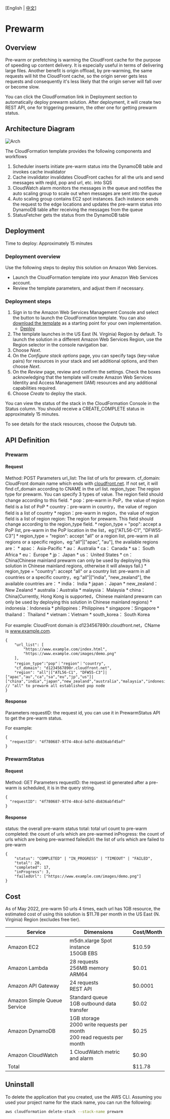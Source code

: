 [English | [中文](./README-cn.md)]

# Prewarm

## Overview

Pre-warm or prefetching is warming the CloudFront cache for the purpose of speeding up content delivery. It is especially useful in terms of delivering large files. Another benefit is origin offload, by pre-warming, the same requests will hit the CloudFront cache, so the origin server gets less requests and consequently it's less likely that the origin server will fall over or become slow.

You can click the CloudFormation link in Deployment section to automatically deploy prewarm solution. After deployment, it will create two REST API, one for triggering prewarm, the other one for getting prewarm status.

## Architecture Diagram

![Arch](./image/PrewarmAPI-arch.png)

The CloudFormation template provides the following components and workflows

1. Scheduler inserts initiate pre-warm status into the DynamoDB table and invokes cache invalidator
2. Cache invalidator invalidates CloudFront caches for all the urls and send messages with reqId, pop and url, etc. into SQS
3. CloudWatch alarm monitors the messages in the queue and notifies the auto scaling group to scale out when messages are sent into the queue
4. Auto scaling group contains EC2 spot instances. Each instance sends the request to the edge locations and updates the pre-warm status into DynamoDB table after receiving the messages from the queue 
5. StatusFetcher gets the status from the DynamoDB table


## Deployment

Time to deploy: Approximately 15 minutes

### Deployment overview

Use the following steps to deploy this solution on Amazon Web Services.

* Launch the CloudFormation template into your Amazon Web Services account.
* Review the template parameters, and adjust them if necessary.

### Deployment steps

1. Sign in to the Amazon Web Services Management Console and select the button to launch the CloudFormation template. You can also [download the template](https://aws-cloudfront-extensions-cff.s3.amazonaws.com/asset/prewarm/latest/PrewarmStack.template.json) as a starting point for your own implementation.
    * [Deploy](https://console.aws.amazon.com/cloudformation/home?region=us-east-1#/stacks/new?stackName=Prewarm&templateURL=https://aws-cloudfront-extensions-cff.s3.amazonaws.com/asset/prewarm/latest/PrewarmStack.template.json)
2. The template launches in the US East (N. Virginia) Region by default. To launch the solution in a different Amazon Web Services Region, use the Region selector in the console navigation bar.
3. Choose *Next*.
4. On the *Configure stack options* page, you can specify tags (key-value pairs) for resources in your stack and set additional options, and then choose *Next*.
5. On the *Review* page, review and confirm the settings. Check the boxes acknowledging that the template will create Amazon Web Services Identity and Access Management (IAM) resources and any additional capabilities required.
6. Choose *Create* to deploy the stack.

You can view the status of the stack in the CloudFormation Console in the Status column. You should receive a CREATE_COMPLETE status in approximately 15 minutes.

To see details for the stack resources, choose the *Outputs* tab.

## API Definition

### Prewarm

#### Request
Method: POST
Parameters
url_list: The list of urls for prewarm.
cf_domain: CloudFront domain name which ends with [cloudfront.net](http://cloudfront.net/). If not set, it will find cf_domain according to CNAME in the url list.
region_type: The region type for prewarm. You can specify 3 types of value. The region field should change according to this field.
    * pop：pre-warm in PoP，the value of region field is a list of PoP
    * country：pre-warm in country，the value of region field is a list of country
    * region：pre-warm in region，the value of region field is a list of region
region: The region for prewarm. This field should change according to the region_type field.
    * region_type = "pop": accept a PoP list, pre-warm in the PoP location in the list，eg:["ATL56-C1", "DFW55-C3"]
    * region_type = "region": accept "all" or a region list, pre-warm in all regions or a specific region，eg:"all"|["apac", "au"], the available regions are：
      * apac： Asia-Pacific
      * au： Australia
      * ca： Canada
      * sa： South Africa
      * eu： Europe
      * jp： Japan
      * us： United States
      * cn： China(Chinese mainland prewarm can only be used by deploying this solution in Chinese mainland regions, otherwise it will always fail.)
    * region_type = "country": accept "all" or a country list: pre-warm in all countries or a specific country，eg:"all"|["india", "new_zealand"], the available countries are：
      * india： India
      * japan： Japan
      * new_zealand： New Zealand
      * australia：Australia
      * malaysia： Malaysia
      * china： China(Currently, Hong Kong is supported，Chinese mainland prewarm can only be used by deploying this solution in Chinese mainland regions)
      * indonesia：Indonesia
      * philippines：Philippines
      * singapore：Singapore
      * thailand： Thailand
      * vietnam：Vietnam
      * south_korea： South Korea


For example:
CloudFront domain is d1234567890r.cloudfront.net，CName is www.example.com.

```
{
    "url_list": [
        "https://www.example.com/index.html",
        "https://www.example.com/images/demo.png"
    ],
    "region_type":"pop"｜"region"｜"country",
    "cf_domain": "d1234567890r.cloudfront.net",
    "region": "all"|["ATL56-C1", "DFW55-C3"]|["apac","au","ca","sa","eu","jp","us"]|["china","india","japan","new_zealand","australia","malaysia","indonesia","philippines","singapore","thailand","vietnam","south_korea"] // "all" to prewarm all established pop node
}
```

#### Response

Parameters
requestID: the request id, you can use it in PrewarmStatus API to get the pre-warm status.

For example:

```
{
  "requestID": "4f780687-9774-48cd-bd7d-db836abf45af"
}
```

### PrewarmStatus

#### Request
Method: GET
Parameters
requestID: the request id generated after a pre-warm is scheduled, it is in the query string.

```
{
  "requestID": "4f780687-9774-48cd-bd7d-db836abf45af"
}
```

#### Response
status: the overall pre-warm status
total: total url count to pre-warm
completed: the count of urls which are pre-warmed
inProgress: the count of urls which are being pre-warmed
failedUrl: the list of urls which are failed to pre-warm

```
{
    "status": "COMPLETED" | "IN_PROGRESS" | "TIMEOUT" | "FAILED",
    "total": 20,
    "completed": 17,
    "inProgress": 3,
    "failedUrl": ["https://www.example.com/images/demo.png"]
}
```



## Cost
As of May 2022, pre-warm 50 urls 4 times, each url has 1GB resource, the estimated cost of using this solution is $11.78 per month in the US East (N. Virginia) Region (excludes free tier).

|  Service  | Dimensions | Cost/Month | 
|  ----  | ----  | ----  |  
| Amazon EC2 | m5dn.xlarge Spot instance<br>150GB EBS | $10.59 |
| Amazon Lambda | 28 requests<br>256MB memory<br>ARM64 | $0.01 |
| Amazon API Gateway | 24 requests<br>REST API | $0.0001 |
| Amazon Simple Queue Service | Standard queue<br>1GB outbound data transfer | $0.02 |
| Amazon DynamoDB | 1GB storage<br>2000 write requests per month<br>200 read requests per month | $0.25 |
| Amazon CloudWatch | 1 CloudWatch metric and alarm | $0.90 |
| Total |  | $11.78 |

## Uninstall

To delete the application that you created, use the AWS CLI. Assuming you used your project name for the stack name, you can run the following:

```bash
aws cloudformation delete-stack --stack-name prewarm
```

